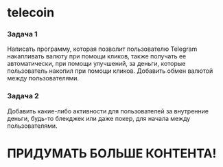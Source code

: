 # telecoin
### Задача 1
Написать программу, которая позволит пользователю Telegram накапливать валюту при помощи кликов, также получать ее автоматически, при помощи улучшений, за деньги, которые пользователь накопил при помощи кликов.
Добавить обмен валютой между пользователями.
### Задача 2
Добавить какие-либо активности для пользователей за внутренние деньги, будь-то блекджек или даже покер, для начала между пользователями.
# ПРИДУМАТЬ БОЛЬШЕ КОНТЕНТА!
